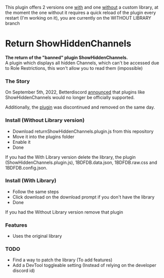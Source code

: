 This plugin offers 2 versions one [with](https://github.com/JustOptimize/return-ShowHiddenChannels/tree/With-Library) and one [without](https://github.com/JustOptimize/return-ShowHiddenChannels) a custom library, at the moment the one without it requires a quick reload of the plugin every restart (I'm working on it), you are currently on the WITHOUT LIBRARY branch

# Return ShowHiddenChannels
<p align="left">
    <b>The return of the "banned" plugin ShowHiddenChannels.</b><br>
    A plugin which displays all hidden Channels, which can't be accessed due to Role Restrictions, this won't allow you to read them (impossible)
</p>

### The Story

On September 5th, 2022, Betterdiscord [announced](https://discord.com/channels/86004744966914048/178208945410801665/1016268576283426866) that plugins like ShowHiddenChannels would no longer be officially supported.

Additionally, the [plugin](https://github.com/mwittrien/BetterDiscordAddons/tree/master/Plugins/ShowHiddenChannels) was discontinued and removed on the same day.

### Install (Without Library version)
- Download returnShowHiddenChannels.plugin.js from this repository
- Move it into the plugins folder
- Enable it
- Done

If you had the With Library version delete the library, the plugin (ShowHiddenChannels.plugin.js), 1BDFDB.data.json, 1BDFDB.raw.css and 1BDFDB.config.json.

### Install (With Library)
- Follow the same steps
- Click download on the download prompt if you don't have the library
- Done

If you had the Without Library version remove that plugin

### Features

- Uses the original library

### TODO

- Find a way to patch the library (To add features)
- Add a DevTool toggleable setting (Instead of relying on the developer discord id)
